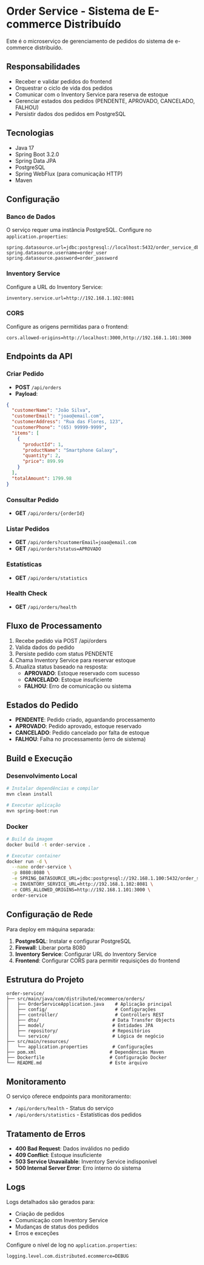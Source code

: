 # Order Service - Sistema de E-commerce Distribuído

Este é o microserviço de gerenciamento de pedidos do sistema de e-commerce distribuído.

## Responsabilidades

- Receber e validar pedidos do frontend
- Orquestrar o ciclo de vida dos pedidos
- Comunicar com o Inventory Service para reserva de estoque
- Gerenciar estados dos pedidos (PENDENTE, APROVADO, CANCELADO, FALHOU)
- Persistir dados dos pedidos em PostgreSQL

## Tecnologias

- Java 17
- Spring Boot 3.2.0
- Spring Data JPA
- PostgreSQL
- Spring WebFlux (para comunicação HTTP)
- Maven

## Configuração

### Banco de Dados

O serviço requer uma instância PostgreSQL. Configure no `application.properties`:

```properties
spring.datasource.url=jdbc:postgresql://localhost:5432/order_service_db
spring.datasource.username=order_user
spring.datasource.password=order_password
```

### Inventory Service

Configure a URL do Inventory Service:

```properties
inventory.service.url=http://192.168.1.102:8081
```

### CORS

Configure as origens permitidas para o frontend:

```properties
cors.allowed-origins=http://localhost:3000,http://192.168.1.101:3000
```

## Endpoints da API

### Criar Pedido
- **POST** `/api/orders`
- **Payload**:
```json
{
  "customerName": "João Silva",
  "customerEmail": "joao@email.com",
  "customerAddress": "Rua das Flores, 123",
  "customerPhone": "(65) 99999-9999",
  "items": [
    {
      "productId": 1,
      "productName": "Smartphone Galaxy",
      "quantity": 2,
      "price": 899.99
    }
  ],
  "totalAmount": 1799.98
}
```

### Consultar Pedido
- **GET** `/api/orders/{orderId}`

### Listar Pedidos
- **GET** `/api/orders?customerEmail=joao@email.com`
- **GET** `/api/orders?status=APROVADO`

### Estatísticas
- **GET** `/api/orders/statistics`

### Health Check
- **GET** `/api/orders/health`

## Fluxo de Processamento

1. Recebe pedido via POST /api/orders
2. Valida dados do pedido
3. Persiste pedido com status PENDENTE
4. Chama Inventory Service para reservar estoque
5. Atualiza status baseado na resposta:
   - **APROVADO**: Estoque reservado com sucesso
   - **CANCELADO**: Estoque insuficiente
   - **FALHOU**: Erro de comunicação ou sistema

## Estados do Pedido

- **PENDENTE**: Pedido criado, aguardando processamento
- **APROVADO**: Pedido aprovado, estoque reservado
- **CANCELADO**: Pedido cancelado por falta de estoque
- **FALHOU**: Falha no processamento (erro de sistema)

## Build e Execução

### Desenvolvimento Local

```bash
# Instalar dependências e compilar
mvn clean install

# Executar aplicação
mvn spring-boot:run
```

### Docker

```bash
# Build da imagem
docker build -t order-service .

# Executar container
docker run -d \
  --name order-service \
  -p 8080:8080 \
  -e SPRING_DATASOURCE_URL=jdbc:postgresql://192.168.1.100:5432/order_service_db \
  -e INVENTORY_SERVICE_URL=http://192.168.1.102:8081 \
  -e CORS_ALLOWED_ORIGINS=http://192.168.1.101:3000 \
  order-service
```

## Configuração de Rede

Para deploy em máquina separada:

1. **PostgreSQL**: Instalar e configurar PostgreSQL
2. **Firewall**: Liberar porta 8080
3. **Inventory Service**: Configurar URL do Inventory Service
4. **Frontend**: Configurar CORS para permitir requisições do frontend

## Estrutura do Projeto

```
order-service/
├── src/main/java/com/distributed/ecommerce/orders/
│   ├── OrderServiceApplication.java    # Aplicação principal
│   ├── config/                         # Configurações
│   ├── controller/                     # Controllers REST
│   ├── dto/                           # Data Transfer Objects
│   ├── model/                         # Entidades JPA
│   ├── repository/                    # Repositórios
│   └── service/                       # Lógica de negócio
├── src/main/resources/
│   └── application.properties         # Configurações
├── pom.xml                           # Dependências Maven
├── Dockerfile                        # Configuração Docker
└── README.md                         # Este arquivo
```

## Monitoramento

O serviço oferece endpoints para monitoramento:

- `/api/orders/health` - Status do serviço
- `/api/orders/statistics` - Estatísticas dos pedidos

## Tratamento de Erros

- **400 Bad Request**: Dados inválidos no pedido
- **409 Conflict**: Estoque insuficiente
- **503 Service Unavailable**: Inventory Service indisponível
- **500 Internal Server Error**: Erro interno do sistema

## Logs

Logs detalhados são gerados para:
- Criação de pedidos
- Comunicação com Inventory Service
- Mudanças de status dos pedidos
- Erros e exceções

Configure o nível de log no `application.properties`:

```properties
logging.level.com.distributed.ecommerce=DEBUG
```
